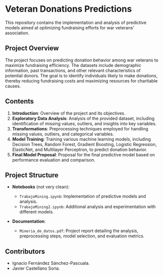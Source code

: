 # Veteran Donations Predictions

This repository contains the implementation and analysis of predictive models aimed at optimizing fundraising efforts for war veterans' association.

## Project Overview

The project focuses on predicting donation behavior among war veterans to maximize fundraising efficiency. The datasets include demographic information, past transactions, and other relevant characteristics of potential donors. The goal is to identify individuals likely to make donations, thereby reducing fundraising costs and maximizing resources for charitable causes.

## Contents

1. **Introduction**: Overview of the project and its objectives.
2. **Exploratory Data Analysis**: Analysis of the provided dataset, including identification of missing values, outliers, and insights into key variables.
3. **Transformations**: Preprocessing techniques employed for handling missing values, outliers, and categorical variables.
4. **Model Training**: Training various machine learning models, including Decision Trees, Random Forest, Gradient Boosting, Logistic Regression, ElasticNet, and Multilayer Perceptron, to predict donation behavior.
5. **Final Model Proposal**: Proposal for the final predictive model based on performance evaluation and comparison.

## Project Structure

- **Notebooks** (not very clean):
  - `TrabajoMining.ipynb`: Implementation of predictive models and analysis.
  - `TrabajoMining2.ipynb`: Additional analysis and experimentation with different models.

- **Documentation**:
  - `Mineria_de_datos.pdf`: Project report detailing the analysis, preprocessing steps, model selection, and evaluation metrics.

## Contributors

- Ignacio Fernández Sánchez-Pascuala.
- Javier Castellano Soria.

